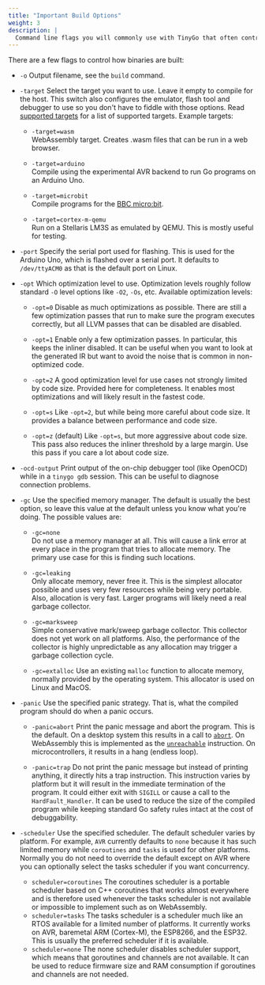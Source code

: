 ```yaml
---
title: "Important Build Options"
weight: 3
description: |
  Command line flags you will commonly use with TinyGo that often control how the binary is built or flashed to the device.
---
```


There are a few flags to control how binaries are built:

- `-o`
Output filename, see the ``build`` command.

- `-target`
    Select the target you want to use. Leave it empty to compile for the host. This switch also configures the emulator, flash tool and debugger to use so you don't have to fiddle with those options. Read [supported targets](../../microcontrollers/) for a list of supported targets. Example targets:

  - `-target=wasm`  
    WebAssembly target. Creates .wasm files that can be run in a web browser.

  - `-target=arduino`  
    Compile using the experimental AVR backend to run Go programs on an Arduino Uno.

  - `-target=microbit`  
    Compile programs for the [BBC micro:bit](https://microbit.org/).

  - `-target=cortex-m-qemu`  
    Run on a Stellaris LM3S as emulated by QEMU. This is mostly useful for testing.

- `-port`
Specify the serial port used for flashing. This is used for the Arduino Uno, which is flashed over a serial port. It defaults to ``/dev/ttyACM0`` as that is the default port on Linux.

- `-opt`
Which optimization level to use. Optimization levels roughly follow standard `-O` level options like ``-O2``, ``-Os``, etc. Available optimization levels:

  - `-opt=0`
Disable as much optimizations as possible. There are still a few optimization passes that run to make sure the program executes correctly, but all LLVM passes that can be disabled are disabled.

  - `-opt=1`
Enable only a few optimization passes. In particular, this keeps the inliner disabled. It can be useful when you want to look at the generated IR but want to avoid the noise that is common in non-optimized code.

  - `-opt=2`
A good optimization level for use cases not strongly limited by code size. Provided here for completeness. It enables most optimizations and will likely result in the fastest code.

  - `-opt=s`
Like `-opt=2`, but while being more careful about code size. It provides a balance between performance and code size.

  - `-opt=z` (default)
Like ``-opt=s``, but more aggressive about code size. This pass also reduces the inliner threshold by a large margin. Use this pass if you care a lot about code size.

- `-ocd-output`
Print output of the on-chip debugger tool (like OpenOCD) while in a `tinygo gdb` session. This can be useful to diagnose connection problems.

- `-gc`
Use the specified memory manager. The default is usually the best option, so leave this value at the default unless you know what you're doing. The possible values are:

  - `-gc=none`  
    Do not use a memory manager at all. This will cause a link error at every place in the program that tries to allocate memory. The primary use case for this is finding such locations.

  - `-gc=leaking`  
    Only allocate memory, never free it. This is the simplest allocator possible and uses very few resources while being very portable. Also, allocation is very fast. Larger programs will likely need a real garbage collector.

  - `-gc=marksweep`  
    Simple conservative mark/sweep garbage collector. This collector does not yet work on all platforms. Also, the performance of the collector is highly unpredictable as any allocation may trigger a garbage collection cycle.

  - `-gc=extalloc`
    Use an existing `malloc` function to allocate memory, normally provided by the operating system. This allocator is used on Linux and MacOS.

- `-panic`
Use the specified panic strategy. That is, what the compiled program should do when a panic occurs.

  - `-panic=abort`
    Print the panic message and abort the program. This is the default. On a desktop system this results in a call to [`abort`](https://manpages.debian.org/stretch/manpages-dev/abort.3.en.html). On WebAssembly this is implemented as the [`unreachable`](https://webassembly.github.io/spec/core/syntax/instructions.html#syntax-instr-control) instruction. On microcontrollers, it results in a hang (endless loop).

  - `-panic=trap`
    Do not print the panic message but instead of printing anything, it directly hits a trap instruction. This instruction varies by platform but it will result in the immediate termination of the program. It could either exit with `SIGILL` or cause a call to the `HardFault_Handler`. It can be used to reduce the size of the compiled program while keeping standard Go safety rules intact at the cost of debuggability.

- `-scheduler`
Use the specified scheduler. The default scheduler varies by platform. For example, `AVR` currently defaults to `none` because it has such limited memory while `coroutines` and `tasks` is used for other platforms. Normally you do not need to override the default except on AVR where you can optionally select the tasks scheduler if you want concurrency.

  - `scheduler=coroutines` The coroutines scheduler is a portable scheduler based on C++ coroutines that works almost everywhere and is therefore used whenever the tasks scheduler is not available or impossible to implement such as on WebAssembly.
  - `scheduler=tasks` The tasks scheduler is a scheduler much like an RTOS available for a limited number of platforms. It currently works on AVR, baremetal ARM (Cortex-M), the ESP8266, and the ESP32. This is usually the preferred scheduler if it is available.
  - `scheduler=none` The none scheduler disables scheduler support, which means that goroutines and channels are not available. It can be used to reduce firmware size and RAM consumption if goroutines and channels are not needed.
